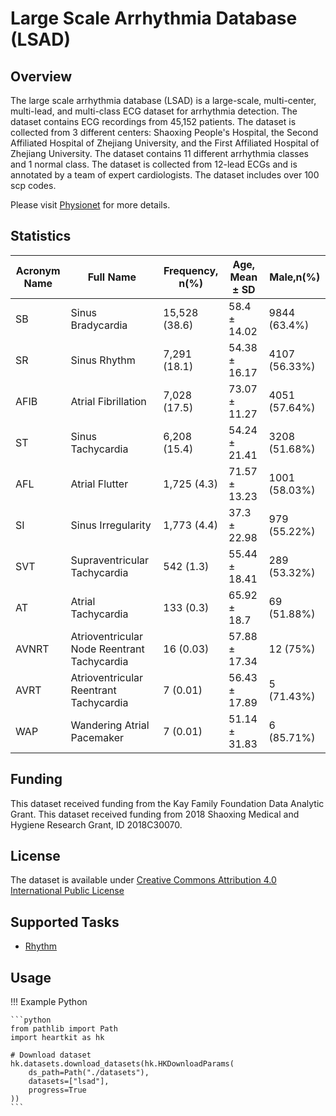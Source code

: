 # Large Scale Arrhythmia Database (LSAD)

## <span class="sk-h2-span">Overview</span>

The large scale arrhythmia database (LSAD) is a large-scale, multi-center, multi-lead, and multi-class ECG dataset for arrhythmia detection. The dataset contains ECG recordings from 45,152 patients. The dataset is collected from 3 different centers: Shaoxing People's Hospital, the Second Affiliated Hospital of Zhejiang University, and the First Affiliated Hospital of Zhejiang University. The dataset contains 11 different arrhythmia classes and 1 normal class. The dataset is collected from 12-lead ECGs and is annotated by a team of expert cardiologists. The dataset includes over 100 scp codes.

Please visit [Physionet](https://physionet.org/content/ecg-arrhythmia/1.0.0/) for more details.

## <span class="sk-h2-span">Statistics</span>

| Acronym Name | Full Name | Frequency, n(%) | Age, Mean ± SD |Male,n(%) |
| --- | --- | --- | --- | --- |
| SB | Sinus Bradycardia | 15,528 (38.6) | 58.4 ± 14.02 | 9844 (63.4%) |
| SR | Sinus Rhythm | 7,291 (18.1) | 54.38 ± 16.17 | 4107 (56.33%) |
| AFIB | Atrial Fibrillation | 7,028 (17.5) | 73.07 ± 11.27 | 4051 (57.64%) |
| ST | Sinus Tachycardia | 6,208 (15.4) | 54.24 ± 21.41 | 3208 (51.68%) |
| AFL | Atrial Flutter | 1,725 (4.3) | 71.57 ± 13.23 | 1001 (58.03%) |
| SI | Sinus Irregularity | 1,773 (4.4) | 37.3 ± 22.98 | 979 (55.22%) |
| SVT | Supraventricular Tachycardia | 542 (1.3) | 55.44 ± 18.41 | 289 (53.32%) |
| AT | Atrial Tachycardia | 133 (0.3) | 65.92 ± 18.7 | 69 (51.88%) |
| AVNRT | Atrioventricular Node Reentrant Tachycardia | 16 (0.03) | 57.88 ± 17.34 | 12 (75%) |
| AVRT | Atrioventricular Reentrant Tachycardia | 7 (0.01) | 56.43 ± 17.89 | 5 (71.43%) |
| WAP | Wandering Atrial Pacemaker | 7 (0.01) | 51.14 ± 31.83 | 6 (85.71%) |

## <span class="sk-h2-span">Funding</span>

This dataset received funding from the Kay Family Foundation Data Analytic Grant. This dataset received funding from 2018 Shaoxing Medical and Hygiene Research Grant, ID 2018C30070.

## <span class="sk-h2-span">License</span>

The dataset is available under [Creative Commons Attribution 4.0 International Public License](https://physionet.org/content/ecg-arrhythmia/view-license/1.0.0/)

## <span class="sk-h2-span">Supported Tasks</span>

* [Rhythm](../tasks/rhythm.md)

## <span class="sk-h2-span">Usage</span>

!!! Example Python

    ```python
    from pathlib import Path
    import heartkit as hk

    # Download dataset
    hk.datasets.download_datasets(hk.HKDownloadParams(
        ds_path=Path("./datasets"),
        datasets=["lsad"],
        progress=True
    ))
    ```
